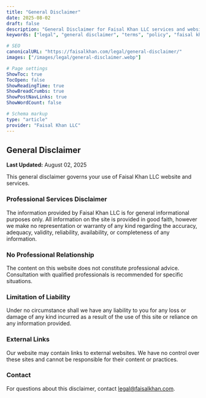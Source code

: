 ```yaml
---
title: "General Disclaimer"
date: 2025-08-02
draft: false
description: "General Disclaimer for Faisal Khan LLC services and website"
keywords: ["legal", "general disclaimer", "terms", "policy", "faisal khan"]

# SEO
canonicalURL: "https://faisalkhan.com/legal/general-disclaimer/"
images: ["/images/legal/general-disclaimer.webp"]

# Page settings
ShowToc: true
TocOpen: false
ShowReadingTime: true
ShowBreadCrumbs: true
ShowPostNavLinks: true
ShowWordCount: false

# Schema markup
type: "article"
provider: "Faisal Khan LLC"
---
```


## General Disclaimer

**Last Updated:** August 02, 2025

This general disclaimer governs your use of Faisal Khan LLC website and services.

### Professional Services Disclaimer

The information provided by Faisal Khan LLC is for general informational purposes only. All information on the site is provided in good faith, however we make no representation or warranty of any kind regarding the accuracy, adequacy, validity, reliability, availability, or completeness of any information.

### No Professional Relationship

The content on this website does not constitute professional advice. Consultation with qualified professionals is recommended for specific situations.

### Limitation of Liability

Under no circumstance shall we have any liability to you for any loss or damage of any kind incurred as a result of the use of this site or reliance on any information provided.

### External Links

Our website may contain links to external websites. We have no control over these sites and cannot be responsible for their content or practices.

### Contact

For questions about this disclaimer, contact [legal@faisalkhan.com](mailto:legal@faisalkhan.com).
